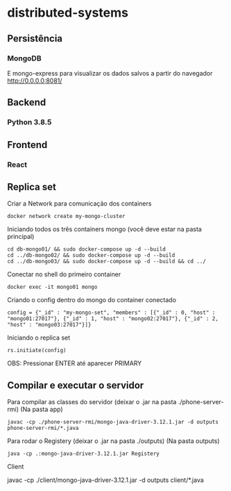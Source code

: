 # distributed-systems

## Persistência

### MongoDB

E mongo-express para visualizar os dados salvos a partir do navegador http://0.0.0.0:8081/

## Backend

### Python 3.8.5

## Frontend

### React

## Replica set

Criar a Network para comunicação dos containers

`docker network create my-mongo-cluster`

Iniciando todos os três containers mongo (você deve estar na pasta principal)

```
cd db-mongo01/ && sudo docker-compose up -d --build
cd ../db-mongo02/ && sudo docker-compose up -d --build
cd ../db-mongo03/ && sudo docker-compose up -d --build && cd ../
```

Conectar no shell do primeiro container

`docker exec -it mongo01 mongo`

Criando o config dentro do mongo do container conectado

`config = {"_id" : "my-mongo-set", "members" : [{"_id" : 0, "host" : "mongo01:27017"}, {"_id" : 1, "host" : "mongo02:27017"}, {"_id" : 2, "host" : "mongo03:27017"}]}`

Iniciando o replica set

`rs.initiate(config)`

OBS: Pressionar ENTER até aparecer PRIMARY

## Compilar e executar o servidor

Para compilar as classes do servidor (deixar o .jar na pasta ./phone-server-rmi) (Na pasta app)

```
javac -cp ./phone-server-rmi/mongo-java-driver-3.12.1.jar -d outputs phone-server-rmi/*.java
```

Para rodar o Registery (deixar o .jar na pasta ./outputs)  (Na pasta outputs)

```
java -cp .:mongo-java-driver-3.12.1.jar Registery
```

Client

javac -cp ./client/mongo-java-driver-3.12.1.jar -d outputs client/*.java